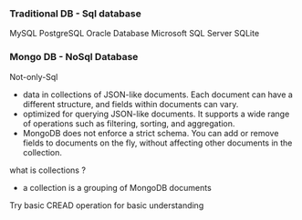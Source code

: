 ### Traditional DB - Sql database

MySQL
PostgreSQL
Oracle Database
Microsoft SQL Server
SQLite


### Mongo DB - NoSql Database
Not-only-Sql

-  data in collections of JSON-like documents. Each document can have a different structure, and fields within documents can vary. 
- optimized for querying JSON-like documents. It supports a wide range of operations such as filtering, sorting, and aggregation.
-  MongoDB does not enforce a strict schema. You can add or remove fields to documents on the fly, without affecting other documents in the collection.

what is collections ?
- a collection is a grouping of MongoDB documents

Try basic CREAD operation for basic understanding